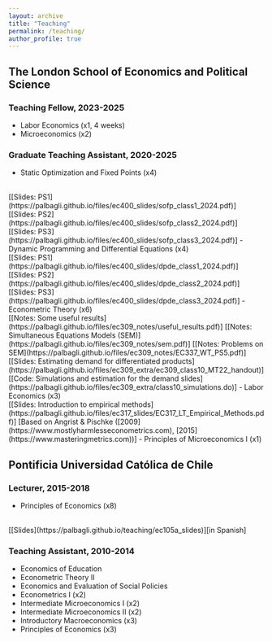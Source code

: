 ```yaml
---
layout: archive
title: "Teaching"
permalink: /teaching/
author_profile: true
---
```


## The London School of Economics and Political Science

### Teaching Fellow, 2023-2025
- Labor Economics (x1, 4 weeks)
- Microeconomics (x2)

### Graduate Teaching Assistant, 2020-2025
- Static Optimization and Fixed Points (x4)
<br>
[[Slides: PS1](https://palbagli.github.io/files/ec400_slides/sofp_class1_2024.pdf)]
[[Slides: PS2](https://palbagli.github.io/files/ec400_slides/sofp_class2_2024.pdf)]
[[Slides: PS3](https://palbagli.github.io/files/ec400_slides/sofp_class3_2024.pdf)]
- Dynamic Programming and Differential Equations (x4)
<br>
[[Slides: PS1](https://palbagli.github.io/files/ec400_slides/dpde_class1_2024.pdf)]
[[Slides: PS2](https://palbagli.github.io/files/ec400_slides/dpde_class2_2024.pdf)]
[[Slides: PS3](https://palbagli.github.io/files/ec400_slides/dpde_class3_2024.pdf)]
- Econometric Theory (x6)
<br>
[[Notes: Some useful results](https://palbagli.github.io/files/ec309_notes/useful_results.pdf)]
[[Notes: Simultaneous Equations Models (SEM)](https://palbagli.github.io/files/ec309_notes/sem.pdf)]
[[Notes: Problems on SEM](https://palbagli.github.io/files/ec309_notes/EC337_WT_PS5.pdf)]
<br>
[[Slides: Estimating demand for differentiated products](https://palbagli.github.io/files/ec309_extra/ec309_class10_MT22_handout)]
[[Code: Simulations and estimation for the demand slides](https://palbagli.github.io/files/ec309_extra/class10_simulations.do)]
- Labor Economics (x3)
<br>
[[Slides: Introduction to empirical methods](https://palbagli.github.io/files/ec317_slides/EC317_LT_Empirical_Methods.pdf)]
[Based on Angrist & Pischke ([2009](https://www.mostlyharmlesseconometrics.com), [2015](https://www.masteringmetrics.com))]
- Principles of Microeconomics I (x1)

## Pontificia Universidad Católica de Chile
### Lecturer, 2015-2018
- Principles of Economics (x8)	
<br>
[[Slides](https://palbagli.github.io/teaching/ec105a_slides)][in Spanish]

### Teaching Assistant, 2010-2014
- Economics of Education
- Econometric Theory II
- Economics and Evaluation of Social Policies
- Econometrics I (x2)
- Intermediate Microeconomics I (x2)
- Intermediate Microeconomics II (x2)
- Introductory Macroeconomics (x3)
- Principles of Economics (x3)